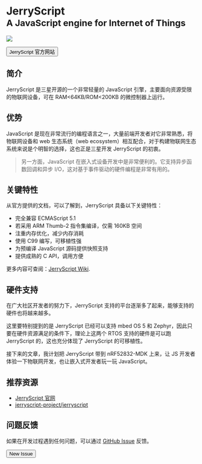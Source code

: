 # JerryScript<br><small>A JavaScript engine for <strong>Internet of Things</strong></small>
![](https://img.makerdiary.co/wiki/nrf52832mdk/jerryscript-logo.png)

<a href="http://jerryscript.net/"><button data-md-color-primary="indigo">JerryScript 官方网站</button></a>

## 简介
JerryScript 是三星开源的一个非常轻量的 JavaScript 引擎，主要面向资源受限的物联网设备，可在 RAM<64KB/ROM<200KB 的微控制器上运行。

## 优势

JavaScript 是现在非常流行的编程语言之一，大量前端开发者对它非常熟悉，将物联网设备和 web 生态系统（web ecosystem）相互配合，对于构建物联网生态系统来说是个明智的选择，这也正是三星开发 JerryScript 的初衷。

> 另一方面，JavaScript 在嵌入式设备开发中是非常便利的。它支持异步函数回调和异步 I/O，这对基于事件驱动的硬件编程是非常有用的。

## 关键特性

从官方提供的文档，可以了解到，JerryScript 具备以下关键特性：

* 完全兼容 ECMAScript 5.1
* 若采用 ARM Thumb-2 指令集编译，仅需 160KB 空间
* 注重内存优化，减少内存消耗
* 使用 C99 编写，可移植性强
* 为预编译 JavaScript 源码提供快照支持
* 提供成熟的 C API，调用方便

更多内容可查阅：[JerryScript Wiki](https://github.com/jerryscript-project/jerryscript/wiki).

## 硬件支持

在广大社区开发者的努力下，JerryScript 支持的平台逐渐多了起来，能够支持的硬件也将越来越多。

这里要特别提到的是 JerryScript 已经可以支持 mbed OS 5 和 Zephyr，因此只要在硬件资源满足的条件下，理论上这两个 RTOS 支持的硬件是可以跑 JerryScript 的，这也充分体现了 JerryScript 的可移植性。

接下来的文章，我计划把 JerryScript 带到 nRF52832-MDK 上来，让 JS 开发者体验一下物联网开发，也让嵌入式开发者玩一玩 JavaScript。


## 推荐资源

* [JerryScript 官网](http://jerryscript.net)
* [jerryscript-project/jerryscript](https://github.com/jerryscript-project/jerryscript)

## 问题反馈

如果在开发过程遇到任何问题，可以通过 [GitHub Issue](https://github.com/makerdiary/nrf52832-mdk/issues) 反馈。

<a href="https://github.com/makerdiary/nrf52832-mdk/issues/new"><button data-md-color-primary="green">New Issue</button></a>


